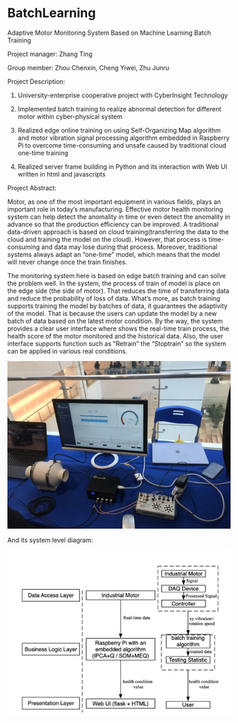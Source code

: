 # BatchLearning
Adaptive Motor Monitoring System Based on Machine Learning Batch Training

Project manager: Zhang Ting

Group member: Zhou Chenxin, Cheng Yiwei, Zhu Junru

Project Description:

1. University-enterprise cooperative project with CyberInsight Technology

2. Implemented batch training to realize abnormal detection for different motor within cyber-physical system

3. Realized edge online training on using Self-Organizing Map algorithm and motor vibration signal processing algorithm embedded in Raspberry Pi to overcome time-consuming and unsafe caused by traditional cloud one-time training

4. Realized server frame building in Python and its interaction with Web UI written in html and javascripts

Project Abstract:

Motor, as one of the most important equipment in various fields, plays an important role in today’s manufacturing. Effective motor health monitoring system can help detect the anomality in time or even detect the anomality in advance so that the production efficiency can be improved. A traditional data-driven approach is based on cloud training(transferring the data to the cloud and training the model on the cloud). However, that process is time-consuming and data may lose during that process. Moreover, traditional systems always adapt an “one-time” model, which means that the model will never change once the train finishes.

The monitoring system here is based on edge batch training and can solve the problem well. In the system, the process of train of model is place on the edge side (the side of motor). That reduces the time of transferring data and reduce the probability of loss of data. What’s more, as batch training supports training the model by batches of data, it guarantees the adaptivity of the model. That is because the users can update the model by a new batch of data based on the latest motor condition. By the way, the system provides a clear user interface where shows the real-time train process, the health score of the motor monitored and the historical data. Also, the user interface supports function such as “Retrain” the “Stoptrain” so the system can be applied in various real conditions.

![FinalDesign](https://github.com/tzhang-Vincent/BatchLearning/blob/master/EXPO.jpg)

And its system level diagram:

![Diagram](https://github.com/tzhang-Vincent/BatchLearning/blob/master/Final%20Design%20Diagram/Diagram.png)
